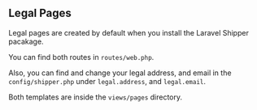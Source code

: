 ## Legal Pages

Legal pages are created by default when you install the Laravel Shipper pacakage.

You can find both routes in `routes/web.php`.

Also, you can find and change your legal address, and email in the `config/shipper.php` under `legal.address`, and `legal.email`.

Both templates are inside the `views/pages` directory.
